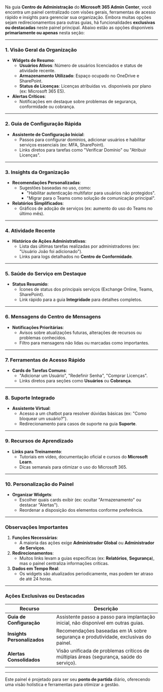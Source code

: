 Na guia **Centro de Administração** do **Microsoft 365 Admin Center**, você encontra um painel centralizado com visões gerais, ferramentas de acesso rápido e insights para gerenciar sua organização. Embora muitas opções sejam redirecionamentos para outras guias, há funcionalidades **exclusivas ou destacadas** neste painel principal. Abaixo estão as opções disponíveis **primariamente ou apenas** nesta seção:

---

### **1. Visão Geral da Organização**  
- **Widgets de Resumo**:  
  - **Usuários Ativos**: Número de usuários licenciados e status de atividade recente.  
  - **Armazenamento Utilizado**: Espaço ocupado no OneDrive e SharePoint.  
  - **Status de Licenças**: Licenças atribuídas vs. disponíveis por plano (ex: Microsoft 365 E5).  
- **Alertas Críticos**:  
  - Notificações em destaque sobre problemas de segurança, conformidade ou cobrança.  

---

### **2. Guia de Configuração Rápida**  
- **Assistente de Configuração Inicial**:  
  - Passos para configurar domínios, adicionar usuários e habilitar serviços essenciais (ex: MFA, SharePoint).  
  - Links diretos para tarefas como "Verificar Domínio" ou "Atribuir Licenças".  

---

### **3. Insights da Organização**  
- **Recomendações Personalizadas**:  
  - Sugestões baseadas no uso, como:  
    - "Habilitar autenticação multifator para usuários não protegidos".  
    - "Migrar para o Teams como solução de comunicação principal".  
- **Relatórios Simplificados**:  
  - Gráficos de adoção de serviços (ex: aumento do uso do Teams no último mês).  

---

### **4. Atividade Recente**  
- **Histórico de Ações Administrativas**:  
  - Lista das últimas tarefas realizadas por administradores (ex: "Usuário João foi adicionado").  
  - Links para logs detalhados no **Centro de Conformidade**.  

---

### **5. Saúde do Serviço em Destaque**  
- **Status Resumido**:  
  - Ícones de status dos principais serviços (Exchange Online, Teams, SharePoint).  
  - Link rápido para a guia **Integridade** para detalhes completos.  

---

### **6. Mensagens do Centro de Mensagens**  
- **Notificações Prioritárias**:  
  - Avisos sobre atualizações futuras, alterações de recursos ou problemas conhecidos.  
  - Filtro para mensagens não lidas ou marcadas como importantes.  

---

### **7. Ferramentas de Acesso Rápido**  
- **Cards de Tarefas Comuns**:  
  - "Adicionar um Usuário", "Redefinir Senha", "Comprar Licenças".  
  - Links diretos para seções como **Usuários** ou **Cobrança**.  

---

### **8. Suporte Integrado**  
- **Assistente Virtual**:  
  - Acesso a um chatbot para resolver dúvidas básicas (ex: "Como bloquear um usuário?").  
  - Redirecionamento para casos de suporte na guia **Suporte**.  

---

### **9. Recursos de Aprendizado**  
- **Links para Treinamento**:  
  - Tutoriais em vídeo, documentação oficial e cursos do **Microsoft Learn**.  
  - Dicas semanais para otimizar o uso do Microsoft 365.  

---

### **10. Personalização do Painel**  
- **Organizar Widgets**:  
  - Escolher quais cards exibir (ex: ocultar "Armazenamento" ou destacar "Alertas").  
  - Reordenar a disposição dos elementos conforme preferência.  

---

### **Observações Importantes**  
1. **Funções Necessárias**:  
   - A maioria das ações exige **Administrador Global** ou **Administrador de Serviços**.  
2. **Redirecionamentos**:  
   - Muitos links levam a guias específicas (ex: **Relatórios**, **Segurança**), mas o painel centraliza informações críticas.  
3. **Dados em Tempo Real**:  
   - Os widgets são atualizados periodicamente, mas podem ter atraso de até 24 horas.  

---

### **Ações Exclusivas ou Destacadas**  
| **Recurso**               | **Descrição**                                                                 |
|---------------------------|-------------------------------------------------------------------------------|
| **Guia de Configuração**   | Assistente passo a passo para implantação inicial, não disponível em outras guias. |
| **Insights Personalizados** | Recomendações baseadas em IA sobre segurança e produtividade, exclusivas do painel. |
| **Alertas Consolidados**   | Visão unificada de problemas críticos de múltiplas áreas (segurança, saúde do serviço). |

---

Este painel é projetado para ser seu **ponto de partida** diário, oferecendo uma visão holística e ferramentas para otimizar a gestão.